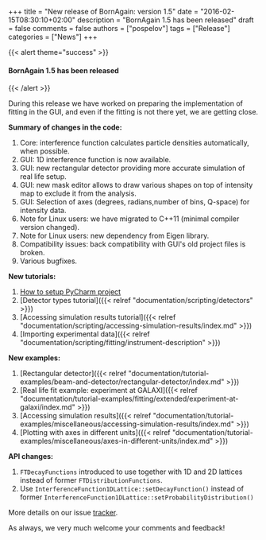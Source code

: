 +++
title = "New release of BornAgain: version 1.5"
date = "2016-02-15T08:30:10+02:00"
description = "BornAgain 1.5 has been released"
draft = false
comments = false
authors = ["pospelov"]
tags = ["Release"]
categories = ["News"]
+++

{{< alert theme="success" >}}
#### BornAgain 1.5 has been released
{{< /alert >}}

During this release we have worked on preparing the implementation of fitting in the GUI, and even if the fitting is not there yet, we are getting close.

**Summary of changes in the code:**

1. Core: interference function calculates particle densities automatically, when possible.
1. GUI: 1D interference function is now available.
1. GUI: new rectangular detector providing more accurate simulation of real life setup.
1. GUI: new mask editor allows to draw various shapes on top of intensity map to exclude it from the analysis.
1. GUI: Selection of axes (degrees, radians,number of bins, Q-space) for intensity data.
1. Note for Linux users: we have migrated to C++11 (minimal compiler version changed).
1. Note for Linux users: new dependency from Eigen library.
1. Compatibility issues: back compatibility with GUI's old project files is broken.
1. Various bugfixes.

**New tutorials:**

1. [How to setup PyCharm project](#)
1. [Detector types tutorial]({{< relref "documentation/scripting/detectors" >}})
1. [Accessing simulation results tutorial]({{< relref "documentation/scripting/accessing-simulation-results/index.md" >}})
1. [Importing experimental data]({{< relref "documentation/scripting/fitting/instrument-description" >}})

**New examples:**

1. [Rectangular detector]({{< relref "documentation/tutorial-examples/beam-and-detector/rectangular-detector/index.md" >}})
1. [Real life fit example: experiment at GALAXI]({{< relref "documentation/tutorial-examples/fitting/extended/experiment-at-galaxi/index.md" >}})
1. [Accessing simulation results]({{< relref "documentation/tutorial-examples/miscellaneous/accessing-simulation-results/index.md" >}})
1. [Plotting with axes in different units]({{< relref "documentation/tutorial-examples/miscellaneous/axes-in-different-units/index.md" >}})

**API changes:**

1. `FTDecayFunctions` introduced to use together with 1D and 2D lattices instead of former `FTDistributionFunctions`.
1. Use `InterferenceFunction1DLattice::setDecayFunction()` instead of former `InterferenceFunction1DLattice::setProbabilityDistribution()`

More details on our issue [tracker](http://apps.jcns.fz-juelich.de/redmine/versions/31).

As always, we very much welcome your comments and feedback!
